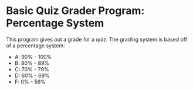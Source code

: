 <h1>Basic Quiz Grader Program: Percentage System</h1>
<p>This program gives out a grade for a quiz. The grading system is based off of a percentage system:</p>
<ul>
    <li>A: 90% - 100%</li>
    <li>B: 80% - 89%</li>
    <li>C: 70% - 79%</li>
    <li>D: 60% - 69%</li>
    <li>F: 0% - 59%</li>
</ul>